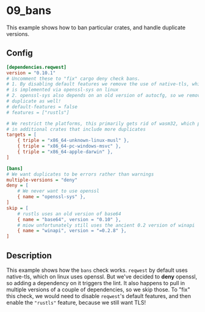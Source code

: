 # 09_bans

This example shows how to ban particular crates, and handle duplicate versions.

## Config

```ini
[dependencies.reqwest]
version = "0.10.1"
# Uncomment these to "fix" cargo deny check bans.
# 1. By disabling default features we remove the use of native-tls, which
# is implemented via openssl-sys on linux
# 2. openssl-sys also depends on an old version of autocfg, so we remove a
# duplicate as well!
# default-features = false
# features = ["rustls"]
```

```ini
# We restrict the platforms, this primarily gets rid of wasm32, which pulls
# in additional crates that include more duplicates
targets = [
    { triple = "x86_64-unknown-linux-musl" },
    { triple = "x86_64-pc-windows-msvc" },
    { triple = "x86_64-apple-darwin" },
]

[bans]
# We want duplicates to be errors rather than warnings
multiple-versions = "deny"
deny = [
    # We never want to use openssl
    { name = "openssl-sys" },
]
skip = [
    # rustls uses an old version of base64
    { name = "base64", version = "0.10" },
    # miow unfortunately still uses the ancient 0.2 version of winapi
    { name = "winapi", version = "=0.2.8" },
]
```

## Description

This example shows how the `bans` check works. `reqwest` by default uses native-tls, which on linux uses openssl. But we've decided to **deny** openssl, so adding a dependency on it triggers the lint. It also happens to pull in multiple
versions of a couple of dependencies, so we skip those. To "fix" this check, we would need to disable `reqwest`'s default features, and then enable the `"rustls"` feature, because we still want TLS!